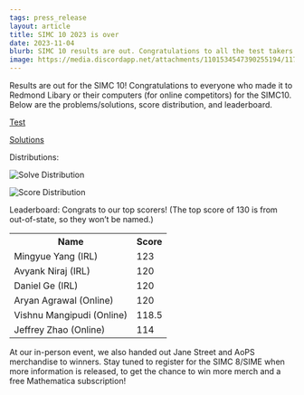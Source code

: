 ```yaml
---
tags: press_release
layout: article
title: SIMC 10 2023 is over
date: 2023-11-04
blurb: SIMC 10 results are out. Congratulations to all the test takers!
image: https://media.discordapp.net/attachments/1101534547390255194/1170546294150930502/IMG_0543.jpg?ex=65596f30&is=6546fa30&hm=c2ed1e5521630ec7905b4356efaa6a41eaf9a294144e12a204ab201b4df35026&=&width=807&height=605
---
```

Results are out for the SIMC 10! Congratulations to everyone who made it to Redmond Libary or their computers (for online competitors) for the SIMC10. Below are the problems/solutions, score distribution, and leaderboard.

<a href="https://drive.google.com/file/d/1s1xrO9oD0atTr3Mo0soCgEYoLZhBw_iJ/view?usp=drive_link"> Test</a> 

<a href="https://drive.google.com/file/d/1hIIjn6UQGswAOm6meZng8PpeI24Lbn6g/view?usp=sharing"> Solutions</a>

Distributions:

![Solve Distribution](https://media.discordapp.net/attachments/1034695824757768223/1170555940639101009/score.png?ex=6559782c&is=6547032c&hm=d76854c212099103ebed8b52e613bb9f339c0eec1522af92a1bfb0364ac8974e&=)

![Score Distribution](https://media.discordapp.net/attachments/1034695824757768223/1170555941012389938/solve.png?ex=6559782c&is=6547032c&hm=53e8bf83a58cfb4db2688925f194cf8f1fcf6d22c377ba1f70b4fb02eca2e98f&=)

Leaderboard:  Congrats to our top scorers! (The top score of 130 is from out-of-state, so they won’t be named.)

<table>
    <tr>
        <th>Name</th>
        <th>Score</th>
    </tr>
    <tr>
        <td>Mingyue Yang (IRL)</td>
        <td>123</td>
    </tr>
    <tr>
        <td>Avyank Niraj (IRL)</td>
        <td>120</td>
    </tr>
    <tr>
        <td>Daniel Ge (IRL)</td>
        <td>120</td>
    </tr>
    <tr>
        <td>Aryan Agrawal (Online)</td>
        <td>120</td>
    </tr>
    <tr>
        <td>Vishnu Mangipudi (Online)</td>
        <td>118.5</td>
    </tr>
    <tr>
        <td>Jeffrey Zhao (Online)</td>
        <td>114</td>
    </tr>
</table>

At our in-person event, we also handed out Jane Street and AoPS merchandise to winners. Stay tuned to register for the SIMC 8/SIME when more information is released, to get the chance to win more merch and a free Mathematica subscription!
